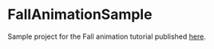 FallAnimationSample
===================

Sample project for the Fall animation tutorial published [here](http://2dwarfs.com/blog/android-leaf-fall-like-animation-using-property-animators/).

